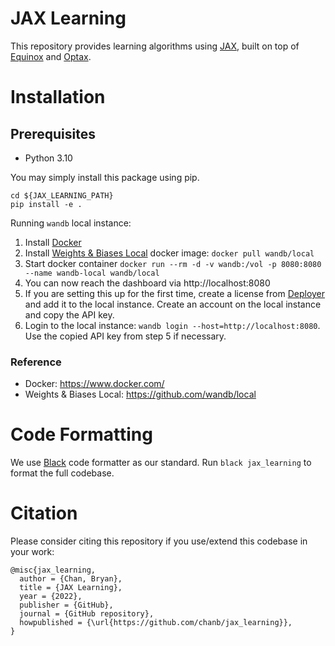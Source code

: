 # JAX Learning
This repository provides learning algorithms using [JAX](https://github.com/google/jax), built on top of [Equinox](https://github.com/patrick-kidger/equinox) and [Optax](https://github.com/deepmind/optax).

# Installation
## Prerequisites
- Python 3.10

You may simply install this package using pip.
```
cd ${JAX_LEARNING_PATH}
pip install -e .
```

Running `wandb` local instance:
1. Install [Docker](https://www.docker.com/)
2. Install [Weights & Biases Local](https://github.com/wandb/local) docker image: `docker pull wandb/local`
3. Start docker container `docker run --rm -d -v wandb:/vol -p 8080:8080 --name wandb-local wandb/local`
4. You can now reach the dashboard via http://localhost:8080
5. If you are setting this up for the first time, create a license from [Deployer](https://deploy.wandb.ai/) and add it to the local instance. Create an account on the local instance and copy the API key.
6. Login to the local instance: `wandb login --host=http://localhost:8080`. Use the copied API key from step 5 if necessary.

### Reference
- Docker: https://www.docker.com/
- Weights & Biases Local: https://github.com/wandb/local

# Code Formatting
We use [Black](https://github.com/psf/black) code formatter as our standard.
Run `black jax_learning` to format the full codebase.

# Citation
Please consider citing this repository if you use/extend this codebase in your work:
```
@misc{jax_learning,
  author = {Chan, Bryan},
  title = {JAX Learning},
  year = {2022},
  publisher = {GitHub},
  journal = {GitHub repository},
  howpublished = {\url{https://github.com/chanb/jax_learning}},
}
```

